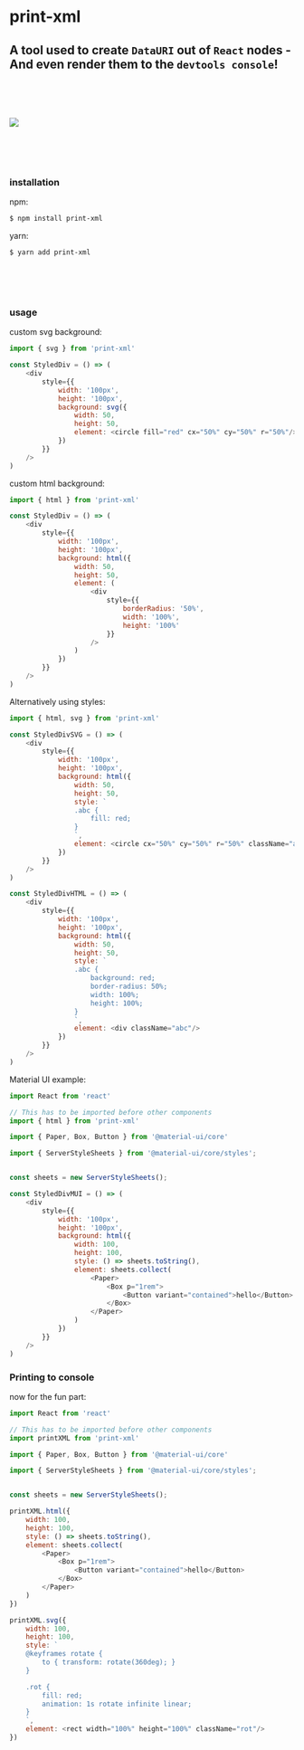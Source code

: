 # print-xml
## A tool used to create `DataURI` out of `React` nodes - And even render them to the `devtools console`!

<br />
<br />
<br />


<a href="https://codesandbox.io/s/printxml-demo-w8ozv?file=/src/App.js"><img src="https://img.shields.io/badge/Live%20Demo-CodeSandbox-lightgrey" /></a>

<br />
<br />
<br />

### installation
npm:
```bash
$ npm install print-xml
```
yarn:
```bash
$ yarn add print-xml
```

<br />
<br />
<br />

### usage
custom svg background:
```js
import { svg } from 'print-xml'

const StyledDiv = () => (
	<div
		style={{
			width: '100px',
			height: '100px',
			background: svg({
				width: 50,
				height: 50,
				element: <circle fill="red" cx="50%" cy="50%" r="50%"/>
			})
		}}
	/>
)
```
custom html background:
```js
import { html } from 'print-xml'

const StyledDiv = () => (
	<div
		style={{
			width: '100px',
			height: '100px',
			background: html({
				width: 50,
				height: 50,
				element: (
					<div
						style={{
							borderRadius: '50%',
							width: '100%',
							height: '100%'
						}}
					/>
				)
			})
		}}
	/>
)
```
Alternatively using styles:
```js
import { html, svg } from 'print-xml'

const StyledDivSVG = () => (
	<div
		style={{
			width: '100px',
			height: '100px',
			background: html({
				width: 50,
				height: 50,
				style: `
				.abc {
					fill: red;
				}
				`,
				element: <circle cx="50%" cy="50%" r="50%" className="abc"/>
			})
		}}
	/>
)

const StyledDivHTML = () => (
	<div
		style={{
			width: '100px',
			height: '100px',
			background: html({
				width: 50,
				height: 50,
				style: `
				.abc {
					background: red;
					border-radius: 50%;
					width: 100%;
					height: 100%;
				}
				`,
				element: <div className="abc"/>
			})
		}}
	/>
)
```
Material UI example:
```js
import React from 'react'

// This has to be imported before other components
import { html } from 'print-xml'

import { Paper, Box, Button } from '@material-ui/core'

import { ServerStyleSheets } from '@material-ui/core/styles';


const sheets = new ServerStyleSheets();

const StyledDivMUI = () => (
	<div
		style={{
			width: '100px',
			height: '100px',
			background: html({
				width: 100,
				height: 100,
				style: () => sheets.toString(),
				element: sheets.collect(
					<Paper>
						<Box p="1rem">
							<Button variant="contained">hello</Button>
						</Box>
					</Paper>
				)
			})
		}}
	/>
)
```

### Printing to console
now for the fun part:

```js
import React from 'react'

// This has to be imported before other components
import printXML from 'print-xml'

import { Paper, Box, Button } from '@material-ui/core'

import { ServerStyleSheets } from '@material-ui/core/styles';


const sheets = new ServerStyleSheets();

printXML.html({
	width: 100,
	height: 100,
	style: () => sheets.toString(),
	element: sheets.collect(
		<Paper>
			<Box p="1rem">
				<Button variant="contained">hello</Button>
			</Box>
		</Paper>
	)
})

printXML.svg({
	width: 100,
	height: 100,
	style: `
	@keyframes rotate {
		to { transform: rotate(360deg); }
	}

	.rot {
		fill: red;
		animation: 1s rotate infinite linear;
	}
	`,
	element: <rect width="100%" height="100%" className="rot"/>
})
```